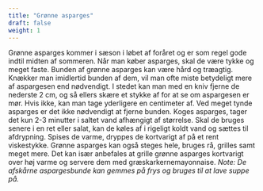```yaml
---
title: "Grønne asparges"
draft: false
weight: 1
---
```

Grønne asparges kommer i sæson i løbet af foråret og er som regel gode
indtil midten af sommeren. Når man køber asparges, skal de være tykke og
meget faste. Bunden af grønne asparges kan være hård og træagtig.
Knækker man imidlertid bunden af dem, vil man ofte miste betydeligt mere
af aspargesen end nødvendigt. I stedet kan man med en kniv fjerne de
nederste 2 cm, og så ellers skære et stykke af for at se om aspargesen
er mør. Hvis ikke, kan man tage yderligere en centimeter af. Ved meget
tynde asparges er det ikke nødvendigt at fjerne bunden.
Koges asparges, tager det kun 2-3 minutter i saltet vand afhængigt af
størrelse. Skal de bruges senere i en ret eller salat, kan de køles af i
rigeligt koldt vand og sættes til afdrypning. Spises de varme, dryppes
de kortvarigt af på et rent viskestykke.
Grønne asparges kan også steges hele, bruges rå, grilles samt meget
mere. Det kan især anbefales at grille grønne asparges kortvarigt over
høj varme og servere dem med græskarkernemayonnaise.
*Note: De afskårne aspargesbunde kan gemmes på frys og bruges til at
lave suppe på.*

